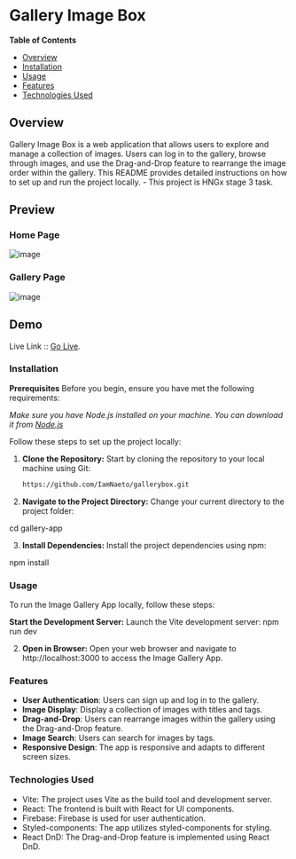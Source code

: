 # Gallery Image Box
**Table of Contents**
- [Overview](#overview)
- [Installation](#installation)
- [Usage](#usage)
- [Features](#features)
- [Technologies Used](#technologies-used)

## Overview
Gallery Image Box is a web application that allows users to explore and manage a collection of images. Users can log in to the gallery, browse through images, and use the Drag-and-Drop feature to rearrange the image order within the gallery. This README provides detailed instructions on how to set up and run the project locally.
    - This project is HNGx stage 3 task.

## Preview
### Home Page
![image](https://github.com/IamNaeto/gallerybox/assets/105589308/59eee67b-7b44-4167-b5d1-7e456f4b3487)

### Gallery Page
![image](https://github.com/IamNaeto/gallerybox/assets/105589308/0814b9fc-22a2-4ef8-ad88-17b68fd222df)

## Demo

Live Link :: [Go Live](https://galleryimagebox.vercel.app/).


### Installation

**Prerequisites**
Before you begin, ensure you have met the following requirements:

*Make sure you have Node.js installed on your machine. You can download it from [Node.js](nodejs.org.)*

Follow these steps to set up the project locally:

1. **Clone the Repository:** Start by cloning the repository to your local machine using Git:

    ```bash
    https://github.com/IamNaeto/gallerybox.git

2. **Navigate to the Project Directory:** Change your current directory to the project folder:

cd gallery-app

3. **Install Dependencies:** Install the project dependencies using npm:

npm install

### Usage
To run the Image Gallery App locally, follow these steps:

**Start the Development Server:** Launch the Vite development server:
npm run dev

2. **Open in Browser:** Open your web browser and navigate to http://localhost:3000 to access the Image Gallery App.

### Features
- **User Authentication**: Users can sign up and log in to the gallery.
- **Image Display**: Display a collection of images with titles and tags.
- **Drag-and-Drop**: Users can rearrange images within the gallery using the Drag-and-Drop feature.
- **Image Search**: Users can search for images by tags.
- **Responsive Design**: The app is responsive and adapts to different screen sizes.

### Technologies Used
- Vite: The project uses Vite as the build tool and development server.
- React: The frontend is built with React for UI components.
- Firebase: Firebase is used for user authentication.
- Styled-components: The app utilizes styled-components for styling.
- React DnD: The Drag-and-Drop feature is implemented using React DnD.
